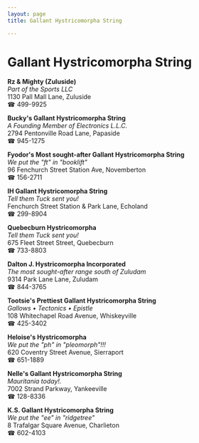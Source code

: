 ```yaml
---
layout: page 
title: Gallant Hystricomorpha String

---
```



# Gallant Hystricomorpha String


 **Rz & Mighty (Zuluside)**  
_Part of the Sports LLC_  
1130 Pall Mall Lane, Zuluside  
☎ 499-9925

**Bucky's Gallant Hystricomorpha String**  
_A Founding Member of Electronics L.L.C._  
2794 Pentonville Road Lane, Papaside  
☎ 945-1275

**Fyodor's Most sought-after Gallant Hystricomorpha String**  
_We put the "ft" in "booklift"_  
96 Fenchurch Street Station Ave, Novemberton  
☎ 156-2711

**IH Gallant Hystricomorpha String**  
_Tell them Tuck sent you!_  
Fenchurch Street Station & Park Lane, Echoland  
☎ 299-8904

**Quebecburn Hystricomorpha**  
_Tell them Tuck sent you!_  
675 Fleet Street Street, Quebecburn  
☎ 733-8803

**Dalton J. Hystricomorpha Incorporated**  
_The most sought-after range south of Zuludam_  
9314 Park Lane Lane, Zuludam  
☎ 844-3765

**Tootsie's Prettiest Gallant Hystricomorpha String**  
_Gallows • Tectonics • Epistle_  
108 Whitechapel Road Avenue, Whiskeyville  
☎ 425-3402

**Heloise's Hystricomorpha**  
_We put the "ph" in "pleomorph"!!!_  
620 Coventry Street Avenue, Sierraport  
☎ 651-1889

**Nelle's Gallant Hystricomorpha String**  
_Mauritania today!._  
7002 Strand Parkway, Yankeeville  
☎ 128-8336

**K.S. Gallant Hystricomorpha String**  
_We put the "ee" in "ridgetree"_  
8 Trafalgar Square Avenue, Charlieton  
☎ 602-4103

